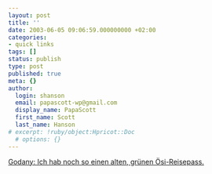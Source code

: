 ```yaml
---
layout: post
title: ''
date: 2003-06-05 09:06:59.000000000 +02:00
categories:
- quick links
tags: []
status: publish
type: post
published: true
meta: {}
author:
  login: shanson
  email: papascott-wp@gmail.com
  display_name: PapaScott
  first_name: Scott
  last_name: Hanson
# excerpt: !ruby/object:Hpricot::Doc
  # options: {}
---
```

<p><a title="Ich auch, ist aber einen alten, grünen US-Reisepass, handgefertigt vom Konsulat " href="http://godany.blogspot.com/2003_06_01_godany_archive.html#105476016100403707">Godany: Ich hab noch so einen alten, grünen Ösi-Reisepass.</a></p>
